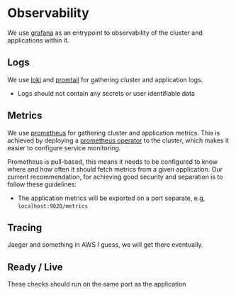 # Observability

We use [grafana](https://grafana.com/) as an entrypoint to observability of the cluster and applications within it.

## Logs

We use [loki](https://grafana.com/oss/loki/) and [promtail](https://github.com/grafana/loki/tree/master/docs/clients/promtail) for gathering cluster and application logs.

- Logs should not contain any secrets or user identifiable data

## Metrics

We use [prometheus](https://prometheus.io/) for gathering cluster and application metrics. This is achieved by deploying a [prometheus operator](https://github.com/coreos/prometheus-operator) to the cluster, which makes it easier to configure service monitoring.

Prometheus is pull-based, this means it needs to be configured to know where and how often it should fetch metrics from a given application. Our current recommendation, for achieving good security and separation is to follow these guidelines:

- The application metrics will be exported on a port separate, e.g, `localhost:9020/metrics`

## Tracing

Jaeger and something in AWS I guess, we will get there eventually.

## Ready / Live

These checks should run on the same port as the application